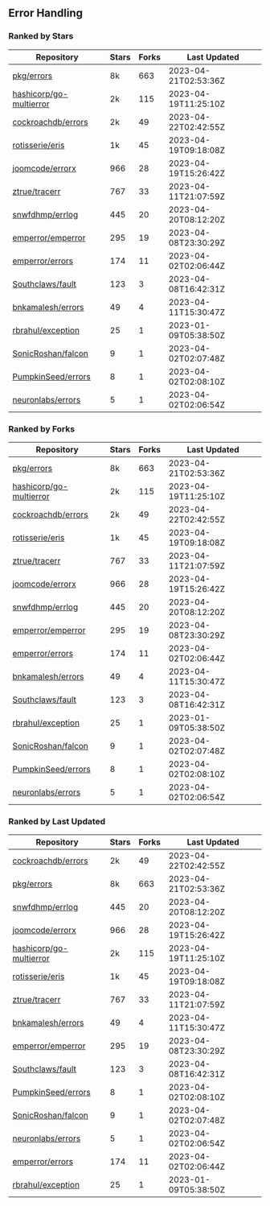 ## Error Handling

### Ranked by Stars

| Repository | Stars | Forks | Last Updated |
|------------|-------|-------|--------------|
| [pkg/errors](https://github.com/pkg/errors) | 8k | 663 | 2023-04-21T02:53:36Z |
| [hashicorp/go-multierror](https://github.com/hashicorp/go-multierror) | 2k | 115 | 2023-04-19T11:25:10Z |
| [cockroachdb/errors](https://github.com/cockroachdb/errors) | 2k | 49 | 2023-04-22T02:42:55Z |
| [rotisserie/eris](https://github.com/rotisserie/eris) | 1k | 45 | 2023-04-19T09:18:08Z |
| [joomcode/errorx](https://github.com/joomcode/errorx) | 966 | 28 | 2023-04-19T15:26:42Z |
| [ztrue/tracerr](https://github.com/ztrue/tracerr) | 767 | 33 | 2023-04-11T21:07:59Z |
| [snwfdhmp/errlog](https://github.com/snwfdhmp/errlog) | 445 | 20 | 2023-04-20T08:12:20Z |
| [emperror/emperror](https://github.com/emperror/emperror) | 295 | 19 | 2023-04-08T23:30:29Z |
| [emperror/errors](https://github.com/emperror/errors) | 174 | 11 | 2023-04-02T02:06:44Z |
| [Southclaws/fault](https://github.com/Southclaws/fault) | 123 | 3 | 2023-04-08T16:42:31Z |
| [bnkamalesh/errors](https://github.com/bnkamalesh/errors) | 49 | 4 | 2023-04-11T15:30:47Z |
| [rbrahul/exception](https://github.com/rbrahul/exception) | 25 | 1 | 2023-01-09T05:38:50Z |
| [SonicRoshan/falcon](https://github.com/SonicRoshan/falcon) | 9 | 1 | 2023-04-02T02:07:48Z |
| [PumpkinSeed/errors](https://github.com/PumpkinSeed/errors) | 8 | 1 | 2023-04-02T02:08:10Z |
| [neuronlabs/errors](https://github.com/neuronlabs/errors) | 5 | 1 | 2023-04-02T02:06:54Z |

### Ranked by Forks

| Repository | Stars | Forks | Last Updated |
|------------|-------|-------|--------------|
| [pkg/errors](https://github.com/pkg/errors) | 8k | 663 | 2023-04-21T02:53:36Z |
| [hashicorp/go-multierror](https://github.com/hashicorp/go-multierror) | 2k | 115 | 2023-04-19T11:25:10Z |
| [cockroachdb/errors](https://github.com/cockroachdb/errors) | 2k | 49 | 2023-04-22T02:42:55Z |
| [rotisserie/eris](https://github.com/rotisserie/eris) | 1k | 45 | 2023-04-19T09:18:08Z |
| [ztrue/tracerr](https://github.com/ztrue/tracerr) | 767 | 33 | 2023-04-11T21:07:59Z |
| [joomcode/errorx](https://github.com/joomcode/errorx) | 966 | 28 | 2023-04-19T15:26:42Z |
| [snwfdhmp/errlog](https://github.com/snwfdhmp/errlog) | 445 | 20 | 2023-04-20T08:12:20Z |
| [emperror/emperror](https://github.com/emperror/emperror) | 295 | 19 | 2023-04-08T23:30:29Z |
| [emperror/errors](https://github.com/emperror/errors) | 174 | 11 | 2023-04-02T02:06:44Z |
| [bnkamalesh/errors](https://github.com/bnkamalesh/errors) | 49 | 4 | 2023-04-11T15:30:47Z |
| [Southclaws/fault](https://github.com/Southclaws/fault) | 123 | 3 | 2023-04-08T16:42:31Z |
| [rbrahul/exception](https://github.com/rbrahul/exception) | 25 | 1 | 2023-01-09T05:38:50Z |
| [SonicRoshan/falcon](https://github.com/SonicRoshan/falcon) | 9 | 1 | 2023-04-02T02:07:48Z |
| [PumpkinSeed/errors](https://github.com/PumpkinSeed/errors) | 8 | 1 | 2023-04-02T02:08:10Z |
| [neuronlabs/errors](https://github.com/neuronlabs/errors) | 5 | 1 | 2023-04-02T02:06:54Z |

### Ranked by Last Updated

| Repository | Stars | Forks | Last Updated |
|------------|-------|-------|--------------|
| [cockroachdb/errors](https://github.com/cockroachdb/errors) | 2k | 49 | 2023-04-22T02:42:55Z |
| [pkg/errors](https://github.com/pkg/errors) | 8k | 663 | 2023-04-21T02:53:36Z |
| [snwfdhmp/errlog](https://github.com/snwfdhmp/errlog) | 445 | 20 | 2023-04-20T08:12:20Z |
| [joomcode/errorx](https://github.com/joomcode/errorx) | 966 | 28 | 2023-04-19T15:26:42Z |
| [hashicorp/go-multierror](https://github.com/hashicorp/go-multierror) | 2k | 115 | 2023-04-19T11:25:10Z |
| [rotisserie/eris](https://github.com/rotisserie/eris) | 1k | 45 | 2023-04-19T09:18:08Z |
| [ztrue/tracerr](https://github.com/ztrue/tracerr) | 767 | 33 | 2023-04-11T21:07:59Z |
| [bnkamalesh/errors](https://github.com/bnkamalesh/errors) | 49 | 4 | 2023-04-11T15:30:47Z |
| [emperror/emperror](https://github.com/emperror/emperror) | 295 | 19 | 2023-04-08T23:30:29Z |
| [Southclaws/fault](https://github.com/Southclaws/fault) | 123 | 3 | 2023-04-08T16:42:31Z |
| [PumpkinSeed/errors](https://github.com/PumpkinSeed/errors) | 8 | 1 | 2023-04-02T02:08:10Z |
| [SonicRoshan/falcon](https://github.com/SonicRoshan/falcon) | 9 | 1 | 2023-04-02T02:07:48Z |
| [neuronlabs/errors](https://github.com/neuronlabs/errors) | 5 | 1 | 2023-04-02T02:06:54Z |
| [emperror/errors](https://github.com/emperror/errors) | 174 | 11 | 2023-04-02T02:06:44Z |
| [rbrahul/exception](https://github.com/rbrahul/exception) | 25 | 1 | 2023-01-09T05:38:50Z |

